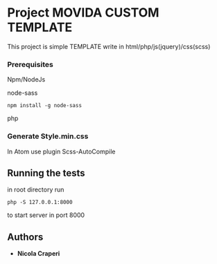 # Project MOVIDA CUSTOM TEMPLATE

This project is simple TEMPLATE write in html/php/js(jquery)/css(scss)

### Prerequisites

Npm/NodeJs

node-sass
```
npm install -g node-sass
```
php

### Generate Style.min.css

In Atom use plugin Scss-AutoCompile

## Running the tests

in root directory run
```
php -S 127.0.0.1:8000
```
to start server in port 8000

## Authors

* **Nicola Craperi**
